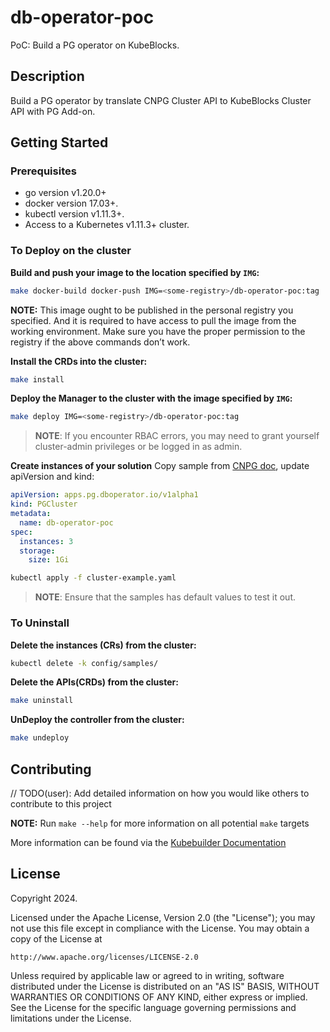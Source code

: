 # db-operator-poc
PoC: Build a PG operator on KubeBlocks.

## Description
Build a PG operator by translate CNPG Cluster API to KubeBlocks Cluster API with PG Add-on.

## Getting Started

### Prerequisites
- go version v1.20.0+
- docker version 17.03+.
- kubectl version v1.11.3+.
- Access to a Kubernetes v1.11.3+ cluster.

### To Deploy on the cluster
**Build and push your image to the location specified by `IMG`:**

```sh
make docker-build docker-push IMG=<some-registry>/db-operator-poc:tag
```

**NOTE:** This image ought to be published in the personal registry you specified. 
And it is required to have access to pull the image from the working environment. 
Make sure you have the proper permission to the registry if the above commands don’t work.

**Install the CRDs into the cluster:**

```sh
make install
```

**Deploy the Manager to the cluster with the image specified by `IMG`:**

```sh
make deploy IMG=<some-registry>/db-operator-poc:tag
```

> **NOTE**: If you encounter RBAC errors, you may need to grant yourself cluster-admin 
privileges or be logged in as admin.

**Create instances of your solution**
Copy sample from [CNPG doc](https://cloudnative-pg.io/documentation/1.23/samples/cluster-example.yaml), update apiVersion and kind:
```yaml
apiVersion: apps.pg.dboperator.io/v1alpha1
kind: PGCluster
metadata:
  name: db-operator-poc
spec:
  instances: 3
  storage:
    size: 1Gi
```

```sh
kubectl apply -f cluster-example.yaml
```

>**NOTE**: Ensure that the samples has default values to test it out.

### To Uninstall
**Delete the instances (CRs) from the cluster:**

```sh
kubectl delete -k config/samples/
```

**Delete the APIs(CRDs) from the cluster:**

```sh
make uninstall
```

**UnDeploy the controller from the cluster:**

```sh
make undeploy
```

## Contributing
// TODO(user): Add detailed information on how you would like others to contribute to this project

**NOTE:** Run `make --help` for more information on all potential `make` targets

More information can be found via the [Kubebuilder Documentation](https://book.kubebuilder.io/introduction.html)

## License

Copyright 2024.

Licensed under the Apache License, Version 2.0 (the "License");
you may not use this file except in compliance with the License.
You may obtain a copy of the License at

    http://www.apache.org/licenses/LICENSE-2.0

Unless required by applicable law or agreed to in writing, software
distributed under the License is distributed on an "AS IS" BASIS,
WITHOUT WARRANTIES OR CONDITIONS OF ANY KIND, either express or implied.
See the License for the specific language governing permissions and
limitations under the License.

